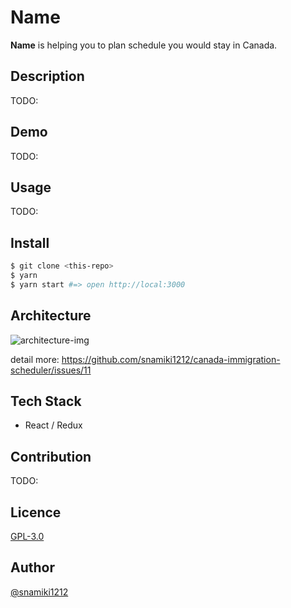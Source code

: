 # Name

<b>Name</b> is helping you to plan schedule you would stay in Canada.

## Description

TODO:

## Demo

TODO:

## Usage

TODO:

## Install

```zsh
$ git clone <this-repo>
$ yarn
$ yarn start #=> open http://local:3000
```

## Architecture

![architecture-img](https://user-images.githubusercontent.com/26793088/106835692-a5320b00-664c-11eb-8fc6-6eba324c9f2c.jpg)

detail more: https://github.com/snamiki1212/canada-immigration-scheduler/issues/11

## Tech Stack

- React / Redux

## Contribution

TODO:

## Licence

[GPL-3.0](https://github.com/snamiki1212/canada-immigration-scheduler/blob/master/LICENSE.md)

## Author

[@snamiki1212](https://github.com/snamiki1212)
